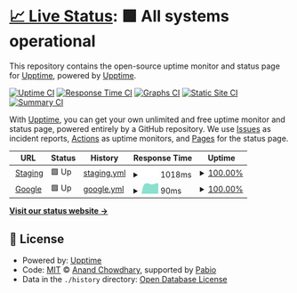 # [📈 Live Status](https://demo.upptime.js.org): <!--live status--> **🟩 All systems operational**

This repository contains the open-source uptime monitor and status page for [Upptime](https://upptime.js.org), powered by [Upptime](https://github.com/upptime/upptime).

[![Uptime CI](https://github.com/faizzhafizudin/upptime-test/workflows/Uptime%20CI/badge.svg)](https://github.com/faizzhafizudin/upptime-test/actions?query=workflow%3A%22Uptime+CI%22)
[![Response Time CI](https://github.com/faizzhafizudin/upptime-test/workflows/Response%20Time%20CI/badge.svg)](https://github.com/faizzhafizudin/upptime-test/actions?query=workflow%3A%22Response+Time+CI%22)
[![Graphs CI](https://github.com/faizzhafizudin/upptime-test/workflows/Graphs%20CI/badge.svg)](https://github.com/faizzhafizudin/upptime-test/actions?query=workflow%3A%22Graphs+CI%22)
[![Static Site CI](https://github.com/faizzhafizudin/upptime-test/workflows/Static%20Site%20CI/badge.svg)](https://github.com/faizzhafizudin/upptime-test/actions?query=workflow%3A%22Static+Site+CI%22)
[![Summary CI](https://github.com/faizzhafizudin/upptime-test/workflows/Summary%20CI/badge.svg)](https://github.com/faizzhafizudin/upptime-test/actions?query=workflow%3A%22Summary+CI%22)

With [Upptime](https://upptime.js.org), you can get your own unlimited and free uptime monitor and status page, powered entirely by a GitHub repository. We use [Issues](https://github.com/upptime/upptime/issues) as incident reports, [Actions](https://github.com/faizzhafizudin/upptime-test/actions) as uptime monitors, and [Pages](https://demo.upptime.js.org) for the status page.

<!--start: status pages-->
<!-- This summary is generated by Upptime (https://github.com/upptime/upptime) -->
<!-- Do not edit this manually, your changes will be overwritten -->
<!-- prettier-ignore -->
| URL | Status | History | Response Time | Uptime |
| --- | ------ | ------- | ------------- | ------ |
| <img alt="" src="https://icons.duckduckgo.com/ip3/devdroid.petronas.com.ico" height="13"> [Staging](https://devdroid.petronas.com/#/home) | 🟩 Up | [staging.yml](https://github.com/faizhaffizudin/upptime-test/commits/HEAD/history/staging.yml) | <details><summary><img alt="Response time graph" src="./graphs/staging/response-time-week.png" height="20"> 1018ms</summary><br><a href="https://faizzhafizudin.github.io/upptime-test/history/staging"><img alt="Response time 1982" src="https://img.shields.io/endpoint?url=https%3A%2F%2Fraw.githubusercontent.com%2Ffaizhaffizudin%2Fupptime-test%2FHEAD%2Fapi%2Fstaging%2Fresponse-time.json"></a><br><a href="https://faizzhafizudin.github.io/upptime-test/history/staging"><img alt="24-hour response time 1189" src="https://img.shields.io/endpoint?url=https%3A%2F%2Fraw.githubusercontent.com%2Ffaizhaffizudin%2Fupptime-test%2FHEAD%2Fapi%2Fstaging%2Fresponse-time-day.json"></a><br><a href="https://faizzhafizudin.github.io/upptime-test/history/staging"><img alt="7-day response time 1018" src="https://img.shields.io/endpoint?url=https%3A%2F%2Fraw.githubusercontent.com%2Ffaizhaffizudin%2Fupptime-test%2FHEAD%2Fapi%2Fstaging%2Fresponse-time-week.json"></a><br><a href="https://faizzhafizudin.github.io/upptime-test/history/staging"><img alt="30-day response time 1125" src="https://img.shields.io/endpoint?url=https%3A%2F%2Fraw.githubusercontent.com%2Ffaizhaffizudin%2Fupptime-test%2FHEAD%2Fapi%2Fstaging%2Fresponse-time-month.json"></a><br><a href="https://faizzhafizudin.github.io/upptime-test/history/staging"><img alt="1-year response time 1982" src="https://img.shields.io/endpoint?url=https%3A%2F%2Fraw.githubusercontent.com%2Ffaizhaffizudin%2Fupptime-test%2FHEAD%2Fapi%2Fstaging%2Fresponse-time-year.json"></a></details> | <details><summary><a href="https://faizzhafizudin.github.io/upptime-test/history/staging">100.00%</a></summary><a href="https://faizzhafizudin.github.io/upptime-test/history/staging"><img alt="All-time uptime 89.62%" src="https://img.shields.io/endpoint?url=https%3A%2F%2Fraw.githubusercontent.com%2Ffaizhaffizudin%2Fupptime-test%2FHEAD%2Fapi%2Fstaging%2Fuptime.json"></a><br><a href="https://faizzhafizudin.github.io/upptime-test/history/staging"><img alt="24-hour uptime 100.00%" src="https://img.shields.io/endpoint?url=https%3A%2F%2Fraw.githubusercontent.com%2Ffaizhaffizudin%2Fupptime-test%2FHEAD%2Fapi%2Fstaging%2Fuptime-day.json"></a><br><a href="https://faizzhafizudin.github.io/upptime-test/history/staging"><img alt="7-day uptime 100.00%" src="https://img.shields.io/endpoint?url=https%3A%2F%2Fraw.githubusercontent.com%2Ffaizhaffizudin%2Fupptime-test%2FHEAD%2Fapi%2Fstaging%2Fuptime-week.json"></a><br><a href="https://faizzhafizudin.github.io/upptime-test/history/staging"><img alt="30-day uptime 99.79%" src="https://img.shields.io/endpoint?url=https%3A%2F%2Fraw.githubusercontent.com%2Ffaizhaffizudin%2Fupptime-test%2FHEAD%2Fapi%2Fstaging%2Fuptime-month.json"></a><br><a href="https://faizzhafizudin.github.io/upptime-test/history/staging"><img alt="1-year uptime 89.62%" src="https://img.shields.io/endpoint?url=https%3A%2F%2Fraw.githubusercontent.com%2Ffaizhaffizudin%2Fupptime-test%2FHEAD%2Fapi%2Fstaging%2Fuptime-year.json"></a></details>
| <img alt="" src="https://icons.duckduckgo.com/ip3/www.google.com.ico" height="13"> [Google](https://www.google.com) | 🟩 Up | [google.yml](https://github.com/faizhaffizudin/upptime-test/commits/HEAD/history/google.yml) | <details><summary><img alt="Response time graph" src="./graphs/google/response-time-week.png" height="20"> 90ms</summary><br><a href="https://faizzhafizudin.github.io/upptime-test/history/google"><img alt="Response time 110" src="https://img.shields.io/endpoint?url=https%3A%2F%2Fraw.githubusercontent.com%2Ffaizhaffizudin%2Fupptime-test%2FHEAD%2Fapi%2Fgoogle%2Fresponse-time.json"></a><br><a href="https://faizzhafizudin.github.io/upptime-test/history/google"><img alt="24-hour response time 113" src="https://img.shields.io/endpoint?url=https%3A%2F%2Fraw.githubusercontent.com%2Ffaizhaffizudin%2Fupptime-test%2FHEAD%2Fapi%2Fgoogle%2Fresponse-time-day.json"></a><br><a href="https://faizzhafizudin.github.io/upptime-test/history/google"><img alt="7-day response time 90" src="https://img.shields.io/endpoint?url=https%3A%2F%2Fraw.githubusercontent.com%2Ffaizhaffizudin%2Fupptime-test%2FHEAD%2Fapi%2Fgoogle%2Fresponse-time-week.json"></a><br><a href="https://faizzhafizudin.github.io/upptime-test/history/google"><img alt="30-day response time 103" src="https://img.shields.io/endpoint?url=https%3A%2F%2Fraw.githubusercontent.com%2Ffaizhaffizudin%2Fupptime-test%2FHEAD%2Fapi%2Fgoogle%2Fresponse-time-month.json"></a><br><a href="https://faizzhafizudin.github.io/upptime-test/history/google"><img alt="1-year response time 110" src="https://img.shields.io/endpoint?url=https%3A%2F%2Fraw.githubusercontent.com%2Ffaizhaffizudin%2Fupptime-test%2FHEAD%2Fapi%2Fgoogle%2Fresponse-time-year.json"></a></details> | <details><summary><a href="https://faizzhafizudin.github.io/upptime-test/history/google">100.00%</a></summary><a href="https://faizzhafizudin.github.io/upptime-test/history/google"><img alt="All-time uptime 100.00%" src="https://img.shields.io/endpoint?url=https%3A%2F%2Fraw.githubusercontent.com%2Ffaizhaffizudin%2Fupptime-test%2FHEAD%2Fapi%2Fgoogle%2Fuptime.json"></a><br><a href="https://faizzhafizudin.github.io/upptime-test/history/google"><img alt="24-hour uptime 100.00%" src="https://img.shields.io/endpoint?url=https%3A%2F%2Fraw.githubusercontent.com%2Ffaizhaffizudin%2Fupptime-test%2FHEAD%2Fapi%2Fgoogle%2Fuptime-day.json"></a><br><a href="https://faizzhafizudin.github.io/upptime-test/history/google"><img alt="7-day uptime 100.00%" src="https://img.shields.io/endpoint?url=https%3A%2F%2Fraw.githubusercontent.com%2Ffaizhaffizudin%2Fupptime-test%2FHEAD%2Fapi%2Fgoogle%2Fuptime-week.json"></a><br><a href="https://faizzhafizudin.github.io/upptime-test/history/google"><img alt="30-day uptime 100.00%" src="https://img.shields.io/endpoint?url=https%3A%2F%2Fraw.githubusercontent.com%2Ffaizhaffizudin%2Fupptime-test%2FHEAD%2Fapi%2Fgoogle%2Fuptime-month.json"></a><br><a href="https://faizzhafizudin.github.io/upptime-test/history/google"><img alt="1-year uptime 100.00%" src="https://img.shields.io/endpoint?url=https%3A%2F%2Fraw.githubusercontent.com%2Ffaizhaffizudin%2Fupptime-test%2FHEAD%2Fapi%2Fgoogle%2Fuptime-year.json"></a></details>

<!--end: status pages-->

[**Visit our status website →**](https://demo.upptime.js.org)

## 📄 License

- Powered by: [Upptime](https://github.com/upptime/upptime)
- Code: [MIT](./LICENSE) © [Anand Chowdhary](https://anandchowdhary.com), supported by [Pabio](https://pabio.com)
- Data in the `./history` directory: [Open Database License](https://opendatacommons.org/licenses/odbl/1-0/)
